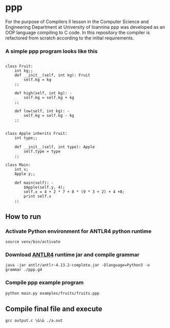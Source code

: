# ppp



For the purpose of Compilers II lesson in the Computer Science and Engineering Department at University of Ioannina ppp was developed as an OOP language compiling to C code. In this repository the compiler is refactored from scratch according to the initial requirements.



### A simple ppp program looks like this 

```

class Fruit:
    int kg;;
    def __init__(self, int kg): Fruit
        self.kg = kg
    ;;

    def high(self, int kg): -
        self.kg = self.kg + kg
    ;;

    def low(self, int kg): -
        self.kg = self.kg - kg
    ;;


class Apple inherits Fruit:
    int type;;

    def __init__(self, int type): Apple
        self.type = type
    ;;

class Main:
    int x;
    Apple y;;

    def main(self): -
        $Apple(self.y, 4);
        self.x = 4 + 2 * 7 + 8 * (9 * 3 + 2) + 4 +8;
        print self.x
    ;;

```



## How to run

### Activate Python environment for ANTLR4 python runtime

`source venv/bin/activate`



### Download [ANTLR4](https://www.antlr.org/download.html) runtime jar and compile grammar

`java -jar antlr/antlr-4.13.2-complete.jar -Dlanguage=Python3 -o grammar ./ppp.g4`



### Compile ppp example program

`python main.py examples/fruits/fruits.ppp`



## Compile final file and execute

`gcc output.c \&\& ./a.out`

